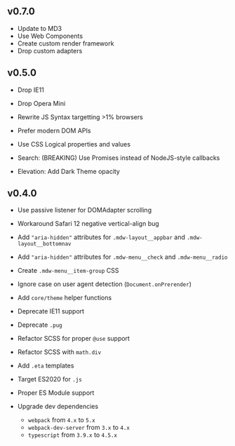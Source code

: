 v0.7.0
------

* Update to MD3
* Use Web Components
* Create custom render framework
* Drop custom adapters

v0.5.0
------

* Drop IE11
* Drop Opera Mini
* Rewrite JS Syntax targetting >1% browsers
* Prefer modern DOM APIs
* Use CSS Logical properties and values

* Search: (BREAKING) Use Promises instead of NodeJS-style callbacks
* Elevation: Add Dark Theme opacity

v0.4.0
------

* Use passive listener for DOMAdapter scrolling
* Workaround Safari 12 negative vertical-align bug
* Add `"aria-hidden"` attributes for `.mdw-layout__appbar` and `.mdw-layout__bottomnav`
* Add `"aria-hidden"` attributes for `.mdw-menu__check` and `.mdw-menu__radio`
* Create `.mdw-menu__item-group` CSS
* Ignore case on user agent detection (`Document.onPrerender`)
* Add `core/theme` helper functions

* Deprecate IE11 support
* Deprecate `.pug`

* Refactor SCSS for proper `@use` support
* Refactor SCSS with `math.div`
* Add `.eta` templates
* Target ES2020 for `.js`
* Proper ES Module support
* Upgrade dev dependencies
  * `webpack` from `4.x` to `5.x`
  * `webpack-dev-server` from `3.x` to `4.x`
  * `typescript` from `3.9.x` to `4.5.x`

